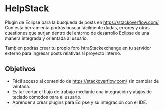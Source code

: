 # HelpStack

Plugin de Eclipse para la búsqueda de posts en https://stackoverflow.com/
Con esta herramienta podrás buscar fácilmente dudas, errores y otras cuestiones que surjan dentro del entorno de 
desarrollo Eclipse de una manera integrada y orientada al usuario.

También podrás crear tu propio foro IntraStackexchange en tu servidor externo para ingresar posts relativas al proyecto interno.

## Objetivos

- Fácil acceso al contenido de https://stackoverflow.com/ sin cambiar de ventana.
- Evitar cortar el flujo de trabajo mediante una integración y atajos de teclado cómodos para el usuario.
- Aprender a crear plugins para Eclipse y su integración con el IDE.
